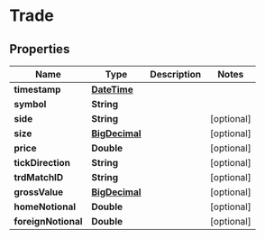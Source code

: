 
# Trade

## Properties
Name | Type | Description | Notes
------------ | ------------- | ------------- | -------------
**timestamp** | [**DateTime**](DateTime.md) |  | 
**symbol** | **String** |  | 
**side** | **String** |  |  [optional]
**size** | [**BigDecimal**](BigDecimal.md) |  |  [optional]
**price** | **Double** |  |  [optional]
**tickDirection** | **String** |  |  [optional]
**trdMatchID** | **String** |  |  [optional]
**grossValue** | [**BigDecimal**](BigDecimal.md) |  |  [optional]
**homeNotional** | **Double** |  |  [optional]
**foreignNotional** | **Double** |  |  [optional]



